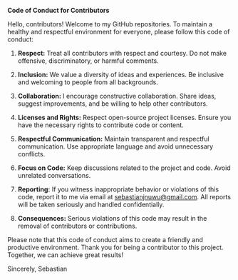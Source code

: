 **Code of Conduct for Contributors**

Hello, contributors! Welcome to my GitHub repositories. To maintain a healthy and respectful environment for everyone, please follow this code of conduct:

1. **Respect:** Treat all contributors with respect and courtesy. Do not make offensive, discriminatory, or harmful comments.

2. **Inclusion:** We value a diversity of ideas and experiences. Be inclusive and welcoming to people from all backgrounds.

3. **Collaboration:** I encourage constructive collaboration. Share ideas, suggest improvements, and be willing to help other contributors.

4. **Licenses and Rights:** Respect open-source project licenses. Ensure you have the necessary rights to contribute code or content.

5. **Respectful Communication:** Maintain transparent and respectful communication. Use appropriate language and avoid unnecessary conflicts.

6. **Focus on Code:** Keep discussions related to the project and code. Avoid unrelated conversations.

7. **Reporting:** If you witness inappropriate behavior or violations of this code, report it to me via email at sebastianjnuwu@gmail.com. All reports will be taken seriously and handled confidentially.

8. **Consequences:** Serious violations of this code may result in the removal of contributors or contributions.

Please note that this code of conduct aims to create a friendly and productive environment. Thank you for being a contributor to this project. Together, we can achieve great results!

Sincerely, Sebastian
